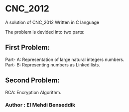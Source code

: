 # CNC_2012
A solution of CNC_2012 Written in C language

The problem is devided into two parts:

## First Problem: 

Part- A: Representation of large natural integers numbers.\
Part- B: Representing numbers as Linked lists.

## Second Problem: 

RCA: Encryption Algorithm.



### Author : El Mehdi Benseddik

